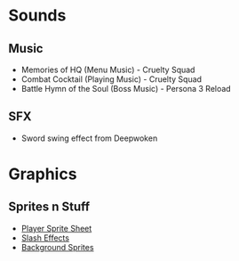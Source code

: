 # Sounds
## Music
 - Memories of HQ (Menu Music) - Cruelty Squad
 - Combat Cocktail (Playing Music) - Cruelty Squad
 - Battle Hymn of the Soul (Boss Music) - Persona 3 Reload
## SFX
 - Sword swing effect from Deepwoken
# Graphics
## Sprites n Stuff
- [Player Sprite Sheet](https://craftpix.net/freebies/free-vampire-pixel-art-sprite-sheets/)
- [Slash Effects](https://opengameart.org/content/weapon-slash-effect)
- [Background Sprites](https://www.spriters-resource.com/pc_computer/holocuresavethefans/sheet/206842/)
